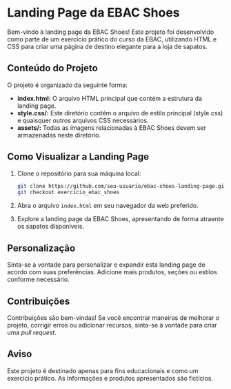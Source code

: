 # Landing Page da EBAC Shoes

Bem-vindo à landing page da EBAC Shoes! Este projeto foi desenvolvido como parte de um exercício prático do curso da EBAC, utilizando HTML e CSS para criar uma página de destino elegante para a loja de sapatos.

## Conteúdo do Projeto

O projeto é organizado da seguinte forma:

- **index.html:** O arquivo HTML principal que contém a estrutura da landing page.
- **style.css/:** Este diretório contém o arquivo de estilo principal (style.css) e quaisquer outros arquivos CSS necessários.
- **assets/:** Todas as imagens relacionadas à EBAC Shoes devem ser armazenadas neste diretório.

## Como Visualizar a Landing Page

1. Clone o repositório para sua máquina local:

   ```bash
   git clone https://github.com/seu-usuario/ebac-shoes-landing-page.git
   git checkout exercicio_ebac_shoes
   ```

2. Abra o arquivo `index.html` em seu navegador da web preferido.

3. Explore a landing page da EBAC Shoes, apresentando de forma atraente os sapatos disponíveis.

## Personalização

Sinta-se à vontade para personalizar e expandir esta landing page de acordo com suas preferências. Adicione mais produtos, seções ou estilos conforme necessário.

## Contribuições

Contribuições são bem-vindas! Se você encontrar maneiras de melhorar o projeto, corrigir erros ou adicionar recursos, sinta-se à vontade para criar uma _pull request_.

## Aviso

Este projeto é destinado apenas para fins educacionais e como um exercício prático. As informações e produtos apresentados são fictícios.
